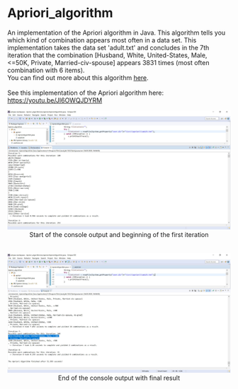# Apriori_algorithm
An implementation of the Apriori algorithm in Java.
This algorithm tells you which kind of combination appears most often in a data set. 
This implementation takes the data set 'adult.txt' and concludes in the 7th iteration that the combination [Husband, White, United-States, Male, <=50K, Private, Married-civ-spouse] appears 3831 times (most often combination with 6 items). <br>
You can find out more about this algorithm <a href="https://www.geeksforgeeks.org/apriori-algorithm/">here</a>.
<br><br>
See this implementation of the Apriori algorithm here: https://youtu.be/Jl6OWQJDYRM

<p align="center">
<img src="https://raw.githubusercontent.com/gh28942/Apriori_algorithm/master/screenshot/scr-apriori-1.jpg">
<br>Start of the console output and beginning of the first iteration</br>
<br><br>

<img src="https://raw.githubusercontent.com/gh28942/Apriori_algorithm/master/screenshot/scr-apriori-2.jpg">
<br>End of the console output with final result</br>
<br><br>
</p>
